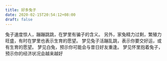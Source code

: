 ```yaml
---
title: 好多兔子
date: 2020-02-15T20:54:12+08:00
draft: false
---
```


兔子速度惊人，蹦蹦跳跳，在梦里有骗子的含义。
另外，家兔精力过剩，繁殖力旺盛，有时在梦里也表示生育的愿望。
梦见兔子活蹦乱跳，表示你要交好运，或有生育的愿望。
梦见白兔，预示你可能会与昔日好友重逢。
梦见怀里抱着兔子，预示你的经济状况会越来越好